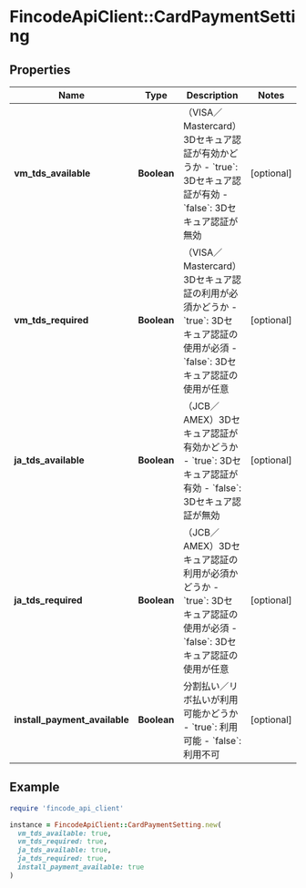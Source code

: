 # FincodeApiClient::CardPaymentSetting

## Properties

| Name | Type | Description | Notes |
| ---- | ---- | ----------- | ----- |
| **vm_tds_available** | **Boolean** | （VISA／Mastercard）3Dセキュア認証が有効かどうか  - &#x60;true&#x60;: 3Dセキュア認証が有効 - &#x60;false&#x60;: 3Dセキュア認証が無効  | [optional] |
| **vm_tds_required** | **Boolean** | （VISA／Mastercard）3Dセキュア認証の利用が必須かどうか  - &#x60;true&#x60;: 3Dセキュア認証の使用が必須 - &#x60;false&#x60;: 3Dセキュア認証の使用が任意  | [optional] |
| **ja_tds_available** | **Boolean** | （JCB／AMEX）3Dセキュア認証が有効かどうか  - &#x60;true&#x60;: 3Dセキュア認証が有効 - &#x60;false&#x60;: 3Dセキュア認証が無効  | [optional] |
| **ja_tds_required** | **Boolean** | （JCB／AMEX）3Dセキュア認証の利用が必須かどうか  - &#x60;true&#x60;: 3Dセキュア認証の使用が必須 - &#x60;false&#x60;: 3Dセキュア認証の使用が任意  | [optional] |
| **install_payment_available** | **Boolean** | 分割払い／リボ払いが利用可能かどうか  - &#x60;true&#x60;: 利用可能 - &#x60;false&#x60;: 利用不可  | [optional] |

## Example

```ruby
require 'fincode_api_client'

instance = FincodeApiClient::CardPaymentSetting.new(
  vm_tds_available: true,
  vm_tds_required: true,
  ja_tds_available: true,
  ja_tds_required: true,
  install_payment_available: true
)
```

